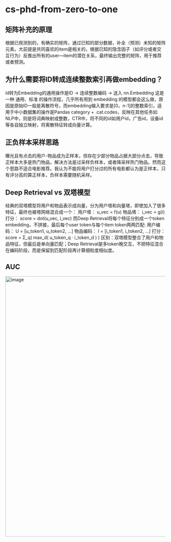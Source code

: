# cs-phd-from-zero-to-one

## 矩阵补充的原理
根据已观测到的，有确实的矩阵，通过已知的部分数据，补全（预测）未知的矩阵元素。大前提是共同喜欢的item是相关的，根据已知的隐含因子（如评分或者交互行为）反推出所有的user—item的潜在关系，最终输出完整的矩阵，用于推荐或者预测。
## 为什么需要将ID转成连续整数索引再做embedding？
Id转为Embedding的通用操作是ID → 连续整数编码 → 送入 nn.Embedding 这是一种 通用、标准 的操作流程，几乎所有用到 embedding 的模型都会这么做，原因是原始ID一般是离散符号，而embedding输入要求是[0，n-1]的整数索引，适用于中小数据集的操作是Pandas category + .cat.codes，反映在其他任务如NLP中，则是将词典映射成整数，CTR中，将不同的id如用户id，广告id，设备id等各自独立映射，将离散特征转成向量计算。
## 正负样本采样思路
曝光且有点击的用户-物品成为正样本，但存在少部分物品占据大部分点击，导致正样本大多是热门物品，解决方法是过采样负样本，或者降采样热门物品。然而这个思路不适合电影推荐。我认为不能将用户打分过的所有电影都认为是正样本，只有评分高的算正样本，负样本需要随机采样。
## Deep Retrieval vs 双塔模型
经典的双塔模型将用户和物品表示成向量，分为用户塔和向量塔，即使加入了很多特征，最终也被塔网络混合成一个：
用户塔： u_vec = f(u)
物品塔： i_vec = g(i)
打分：   score = dot(u_vec, i_vec)
而Deep Retrieval将每个特征分别成一个token embedding，不拼接，最后每个user token与每个item token两两匹配:
用户编码： U = [u_token1, u_token2, ...]
物品编码： I = [i_token1, i_token2, ...]
打分：    score = Σ_q( max_d( u_token_q · i_token_d ) )
区别：双塔模型整合了用户和物品特征，但最后是单向量匹配；Deep Retrieval是多token晚交互，不把特征混合在编码阶段，而是保留到匹配阶段再计算细粒度相似度。
## AUC
<img width="1180" height="816" alt="image" src="https://github.com/user-attachments/assets/93289597-72b1-4d16-93a6-6d02947a3d2c" />

